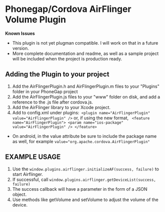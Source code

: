 # Phonegap/Cordova AirFlinger Volume Plugin #

**Known Issues**
- This plugin is not yet plugman compatible. I will work on that in a future version.
- More complete documentation and readme, as well as a sample project will be included when the project is production ready.



## Adding the Plugin to your project ##

1. Add the AirFlingerPlugin.h and AirFlingerPlugin.m files to your "Plugins" folder in your PhoneGap project
2. Add the AirFlingerPlugin.js files to your "www" folder on disk, and add a reference to the .js file after cordova.js.
3. Add the AirFlinger library to your Xcode project.
4. Add to config.xml under plugins:` <plugin name="AirFlingerPlugin" value="AirFlingerPlugin" />` or, if using the new format,
` <feature name="AirFlingerPlugin">
        <param name="ios-package" value="AirFlingerPlugin" />
    </feature>`
- On android, in the value attribute be sure to include the package name as well, for example `value="org.apache.cordova.AirFlingerPlugin"`



## EXAMPLE USAGE ##

1. Use the `window.plugins.airflinger.initializeAF(success, failure)` to start Airflinger.
2. If successful, call `window.plugins.airflinger.getDeviceList(success, failure)`
3. The success callback will have a parameter in the form of a JSON object.
4. Use methods like getVolume and setVolume to adjust the volume of the device.

